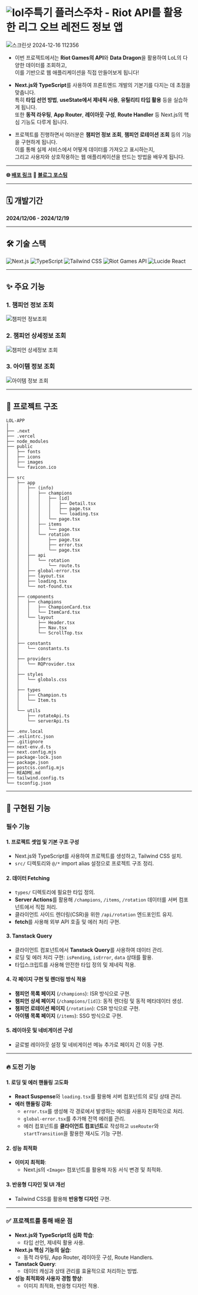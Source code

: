 # ![lol](https://github.com/user-attachments/assets/743a51bc-5810-41b8-8800-38ff7a4029e8)주특기 플러스주차 - Riot API를 활용한 리그 오브 레전드 정보 앱
![스크린샷 2024-12-16 112356](https://github.com/user-attachments/assets/10180d0d-2be8-46a4-887f-8c34d062bbd6)
* 이번 프로젝트에서는 **Riot Games의 API**와 **Data Dragon**을 활용하여 LoL의 다양한 데이터를 조회하고, <br>
이를 기반으로 웹 애플리케이션을 직접 만들어보게 됩니다!

* **Next.js와 TypeScript**를 사용하여 프론트엔드 개발의 기본기를 다지는 데 초점을 맞춥니다.<br>
특히 **타입 선언 방법**, **useState에서 제네릭 사용**, **유틸리티 타입 활용** 등을 실습하게 됩니다.<br>
또한 **동적 라우팅**, **App Router**, **레이아웃 구성**, **Route Handler** 등 Next.js의 핵심 기능도 다루게 됩니다.<br>

* 프로젝트를 진행하면서 여러분은 **챔피언 정보 조회**, **챔피언 로테이션 조회** 등의 기능을 구현하게 됩니다. <br>
이를 통해 실제 서비스에서 어떻게 데이터를 가져오고 표시하는지,<br>
그리고 사용자와 상호작용하는 웹 애플리케이션을 만드는 방법을 배우게 됩니다.
---

**🌐 [배포 링크](https://lol-app-psi.vercel.app/)** **📝 [블로그 포스팅](https://velog.io/@hhyun19/%EA%B0%9C%EC%9D%B8%EA%B3%BC%EC%A0%9C-Riot-API%EB%A5%BC-%ED%99%9C%EC%9A%A9%ED%95%9C-%EB%A6%AC%EA%B7%B8-%EC%98%A4%EB%B8%8C-%EB%A0%88%EC%A0%84%EB%93%9C-%EC%A0%95%EB%B3%B4-%EC%95%B1-%EB%A7%8C%EB%93%A4%EA%B8%B0)**

---

## 🗓️ 개발기간
**2024/12/06 - 2024/12/19**

---

## 🛠️ 기술 스택

<div>

  <img src="https://img.shields.io/badge/Next.js-000000?style=for-the-badge&logo=next.js&logoColor=white" alt="Next.js" />
  <img src="https://img.shields.io/badge/TypeScript-3178C6?style=for-the-badge&logo=typescript&logoColor=white" alt="TypeScript" />
  <img src="https://img.shields.io/badge/Tailwind_CSS-06B6D4?style=for-the-badge&logo=tailwindcss&logoColor=white" alt="Tailwind CSS" />
  <img src="https://img.shields.io/badge/Riot_Games_API-FF0000?style=for-the-badge&logo=riot-games&logoColor=white" alt="Riot Games API" />
  <img src="https://img.shields.io/badge/Lucide_React-61DAFB?style=for-the-badge&logo=react&logoColor=white" alt="Lucide React" />

</div>


---

## ✨ 주요 기능

### 1. 챔피언 정보 조회
![챔피언 정보조회](https://github.com/user-attachments/assets/d60a749c-fc4f-4d93-af67-78db510ca53b)

### 2. 챔피언 상세정보 조회
![챔피언 상세정보 조회](https://github.com/user-attachments/assets/f693ff99-e0c4-442d-8994-8e307116e30b)

### 3. 아이템 정보 조회
![아이템 정보 조회](https://github.com/user-attachments/assets/34cf2a89-e4b7-499d-aa3e-dddc4a11b73d)

---

## 📂 프로젝트 구조

```plaintext
LOL-APP
│
├── .next
├── .vercel
├── node_modules
├── public
│   ├── fonts
│   ├── icons
│   ├── images
│   └── favicon.ico
│
├── src
│   ├── app
│   │   ├── (info)
│   │   │   ├── champions
│   │   │   │   ├── [id]
│   │   │   │   │   ├── Detail.tsx
│   │   │   │   │   ├── page.tsx
│   │   │   │   │   └── loading.tsx
│   │   │   │   └── page.tsx
│   │   │   ├── items
│   │   │   │   └── page.tsx
│   │   │   └── rotation
│   │   │       ├── page.tsx
│   │   │       ├── error.tsx
│   │   │       └── page.tsx
│   │   ├── api
│   │   │   └── rotation
│   │   │       └── route.ts
│   │   ├── global-error.tsx
│   │   ├── layout.tsx
│   │   ├── loading.tsx
│   │   └── not-found.tsx
│   │
│   ├── components
│   │   ├── champions
│   │   │   ├── ChampionCard.tsx
│   │   │   └── ItemCard.tsx
│   │   └── layout
│   │       ├── Header.tsx
│   │       ├── Nav.tsx
│   │       └── ScrollTop.tsx
│   │
│   ├── constants
│   │   └── constants.ts
│   │
│   ├── providers
│   │   └── RQProvider.tsx
│   │
│   ├── styles
│   │   └── globals.css
│   │
│   ├── types
│   │   ├── Champion.ts
│   │   └── Item.ts
│   │
│   └── utils
│       ├── rotateApi.ts
│       └── serverApi.ts
│
├── .env.local
├── .eslintrc.json
├── .gitignore
├── next-env.d.ts
├── next.config.mjs
├── package-lock.json
├── package.json
├── postcss.config.mjs
├── README.md
├── tailwind.config.ts
└── tsconfig.json
```

---

## 🚀 구현된 기능

### 필수 기능

#### 1. **프로젝트 셋업 및 기본 구조 구성**
- Next.js와 TypeScript를 사용하여 프로젝트를 생성하고, Tailwind CSS 설치.
- `src/` 디렉토리와 `@/*` import alias 설정으로 프로젝트 구조 정리.

#### 2. **데이터 Fetching**
- `types/` 디렉토리에 필요한 타입 정의.
- **Server Actions**를 활용해 `/champions`, `/items`, `/rotation` 데이터를 서버 컴포넌트에서 직접 처리.
- 클라이언트 사이드 렌더링(CSR)을 위한 `/api/rotation` 엔드포인트 유지.
- **fetch**를 사용해 외부 API 호출 및 에러 처리 구현.

#### 3. **Tanstack Query**
- 클라이언트 컴포넌트에서 **Tanstack Query**를 사용하여 데이터 관리.
- 로딩 및 에러 처리 구현: `isPending`, `isError`, `data` 상태를 활용.
- 타입스크립트를 사용해 안전한 타입 정의 및 제네릭 적용.

#### 4. **각 페이지 구현 및 렌더링 방식 적용**
- **챔피언 목록 페이지** (`/champions`): ISR 방식으로 구현.
- **챔피언 상세 페이지** (`/champions/[id]`): 동적 렌더링 및 동적 메타데이터 생성.
- **챔피언 로테이션 페이지** (`/rotation`): CSR 방식으로 구현.
- **아이템 목록 페이지** (`/items`): SSG 방식으로 구현.

#### 5. **레이아웃 및 네비게이션 구성**
- 글로벌 레이아웃 설정 및 네비게이션 메뉴 추가로 페이지 간 이동 구현.

---

### 🔥 도전 기능

#### 1. **로딩 및 에러 핸들링 고도화**
- **React Suspense**와 `loading.tsx`를 활용해 서버 컴포넌트의 로딩 상태 관리.
- **에러 핸들링 강화**:
  - `error.tsx`를 생성해 각 경로에서 발생하는 에러를 사용자 친화적으로 처리.
  - `global-error.tsx`를 추가해 전역 에러를 관리.
  - 에러 컴포넌트를 **클라이언트 컴포넌트**로 작성하고 `useRouter`와 `startTransition`을 활용한 재시도 기능 구현.

#### 2. **성능 최적화**
- **이미지 최적화**:
  - Next.js의 `<Image>` 컴포넌트를 활용해 자동 서식 변경 및 최적화.

#### 3. **반응형 디자인 및 UI 개선**
- Tailwind CSS를 활용해 **반응형 디자인** 구현.
---

### ✅ 프로젝트를 통해 배운 점
- **Next.js와 TypeScript의 심화 학습**:
  - 타입 선언, 제네릭 활용 사용.
- **Next.js 핵심 기능의 실습**:
  - 동적 라우팅, App Router, 레이아웃 구성, Route Handlers.
- **Tanstack Query**:
  - 데이터 캐싱과 상태 관리를 효율적으로 처리하는 방법.
- **성능 최적화와 사용자 경험 향상**:
  - 이미지 최적화, 반응형 디자인 적용.

